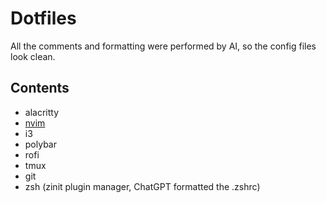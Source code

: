 # Dotfiles

All the comments and formatting were performed by AI, so the config files look clean.

## Contents

- alacritty
- [nvim](https://github.com/piotrekkonczyk/nvim-config)
- i3
- polybar
- rofi
- tmux
- git
- zsh (zinit plugin manager, ChatGPT formatted the .zshrc)
